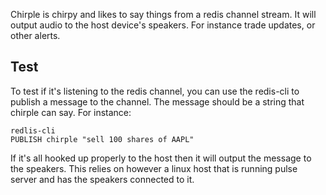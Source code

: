 Chirple is chirpy and likes to say things from a redis channel stream. It will output audio to the host device's speakers. For instance trade updates, or other alerts.

## Test
To test if it's listening to the redis channel, you can use the redis-cli to publish a message to the channel. The message should be a string that chirple can say. For instance: 
```
redlis-cli
PUBLISH chirple "sell 100 shares of AAPL"
```
If it's all hooked up properly to the host then it will output the message to the speakers. This relies on however a linux host that is running pulse server and has the speakers connected to it.